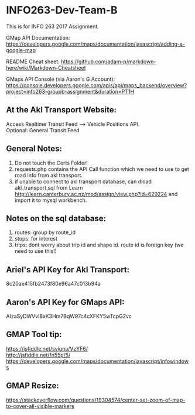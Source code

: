 # INFO263-Dev-Team-B
This is for INFO 263 2017 Assignment.

GMap API Documentation: https://developers.google.com/maps/documentation/javascript/adding-a-google-map

README Cheat sheet: https://github.com/adam-p/markdown-here/wiki/Markdown-Cheatsheet

GMaps API Console (via Aaron's G Account): https://console.developers.google.com/apis/api/maps_backend/overview?project=info263-groupb-assignment&duration=PT1H

## At the Akl Transport Website:
Access Realtime Transit Feed --> Vehicle Positions API. <br>
Optional: General Transit Feed

## General Notes:
1. Do not touch the Certs Folder!
2. requests.php contains the API Call function which we need to use to get road info from akl transport.
3. if unable to connect to akl transport database, can dload akl_transport.sql from Learn http://learn.canterbury.ac.nz/mod/assign/view.php?id=629224 and import it to mysql workbench.

## Notes on the sql database:
1. routes: group by  route_id
2. stops: for interest
3. trips: dont worry about trip id and shape id. route id is foreign key (we need to use this!)


## Ariel's API Key for Akl Transport:
8c20ae415fb2473f80e96a47c013b94a

## Aaron's API Key for GMaps API:
AIzaSyDWVvlBxK3Hm7BqW97c4cXFKY5wTcpG2vc


## GMAP Tool tip:
https://jsfiddle.net/svigna/VzYF6/ <br>
http://jsfiddle.net/fn55p/5/ <br>
https://developers.google.com/maps/documentation/javascript/infowindows <br>

## GMAP Resize:
https://stackoverflow.com/questions/19304574/center-set-zoom-of-map-to-cover-all-visible-markers <br>
